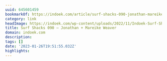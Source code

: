 ```yaml
---
uuid: 645601459
bookmarkOf: https://indoek.com/article/surf-shacks-090-jonathan-mareike-weaver/
category: link
headImage: https://indoek.com/wp-content/uploads/2022/11/Indoek-Surf-Shacks-Jonathan-Weaver-Ericeira-Portugal-Matt-Titone-089.jpg
title: Surf Shacks 090 – Jonathan + Mareike Weaver
domain: indoek.com
description: 
tags: []
date: '2023-01-26T19:51:55.032Z'
highlights: 
---
```



